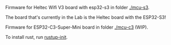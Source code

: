 Firmware for Heltec Wifi V3 board with esp32-s3 in folder [./mcu-s3](./mcu-s3).

The board that's currently in the Lab is the Heltec board with the ESP32-S3!

Firmware for ESP32-C3-Super-Mini board in folder [./mcu-c3](./mcu-c3) (WIP).

To install rust, run [rustup-init](https://rustup.rs/).